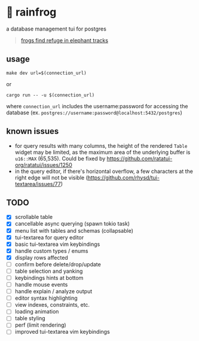 # 🐸 rainfrog
a database management tui for postgres

> [frogs find refuge in elephant tracks](https://www.sciencedaily.com/releases/2019/06/190604131157.htm) 

## usage
`make dev url=$(connection_url)`

or

`cargo run -- -u $(connection_url)`

where `connection_url` includes the username:password for accessing the database (ex. `postgres://username:password@localhost:5432/postgres`)

## known issues
- for query results with many columns, the height of the rendered `Table` widget may be limited, as the maximum area of the underlying buffer is `u16::MAX` (65,535). Could be fixed by https://github.com/ratatui-org/ratatui/issues/1250
- in the query editor, if there's horizontal overflow, a few characters at the right edge will not be visible (https://github.com/rhysd/tui-textarea/issues/77) 

## TODO
- [x] scrollable table 
- [x] cancellable async querying (spawn tokio task)
- [x] menu list with tables and schemas (collapsable)
- [x] tui-textarea for query editor
- [x] basic tui-textarea vim keybindings
- [x] handle custom types / enums
- [x] display rows affected
- [ ] confirm before delete/drop/update
- [ ] table selection and yanking
- [ ] keybindings hints at bottom
- [ ] handle mouse events
- [ ] handle explain / analyze output
- [ ] editor syntax highlighting
- [ ] view indexes, constraints, etc.
- [ ] loading animation
- [ ] table styling
- [ ] perf (limit rendering)
- [ ] improved tui-textarea vim keybindings
